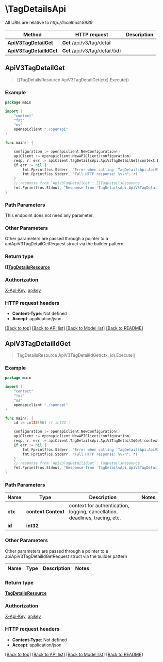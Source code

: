 # \TagDetailsApi

All URIs are relative to *http://localhost:8989*

Method | HTTP request | Description
------------- | ------------- | -------------
[**ApiV3TagDetailGet**](TagDetailsApi.md#ApiV3TagDetailGet) | **Get** /api/v3/tag/detail | 
[**ApiV3TagDetailIdGet**](TagDetailsApi.md#ApiV3TagDetailIdGet) | **Get** /api/v3/tag/detail/{id} | 



## ApiV3TagDetailGet

> []TagDetailsResource ApiV3TagDetailGet(ctx).Execute()



### Example

```go
package main

import (
    "context"
    "fmt"
    "os"
    openapiclient "./openapi"
)

func main() {

    configuration := openapiclient.NewConfiguration()
    apiClient := openapiclient.NewAPIClient(configuration)
    resp, r, err := apiClient.TagDetailsApi.ApiV3TagDetailGet(context.Background()).Execute()
    if err != nil {
        fmt.Fprintf(os.Stderr, "Error when calling `TagDetailsApi.ApiV3TagDetailGet``: %v\n", err)
        fmt.Fprintf(os.Stderr, "Full HTTP response: %v\n", r)
    }
    // response from `ApiV3TagDetailGet`: []TagDetailsResource
    fmt.Fprintf(os.Stdout, "Response from `TagDetailsApi.ApiV3TagDetailGet`: %v\n", resp)
}
```

### Path Parameters

This endpoint does not need any parameter.

### Other Parameters

Other parameters are passed through a pointer to a apiApiV3TagDetailGetRequest struct via the builder pattern


### Return type

[**[]TagDetailsResource**](TagDetailsResource.md)

### Authorization

[X-Api-Key](../README.md#X-Api-Key), [apikey](../README.md#apikey)

### HTTP request headers

- **Content-Type**: Not defined
- **Accept**: application/json

[[Back to top]](#) [[Back to API list]](../README.md#documentation-for-api-endpoints)
[[Back to Model list]](../README.md#documentation-for-models)
[[Back to README]](../README.md)


## ApiV3TagDetailIdGet

> TagDetailsResource ApiV3TagDetailIdGet(ctx, id).Execute()



### Example

```go
package main

import (
    "context"
    "fmt"
    "os"
    openapiclient "./openapi"
)

func main() {
    id := int32(56) // int32 | 

    configuration := openapiclient.NewConfiguration()
    apiClient := openapiclient.NewAPIClient(configuration)
    resp, r, err := apiClient.TagDetailsApi.ApiV3TagDetailIdGet(context.Background(), id).Execute()
    if err != nil {
        fmt.Fprintf(os.Stderr, "Error when calling `TagDetailsApi.ApiV3TagDetailIdGet``: %v\n", err)
        fmt.Fprintf(os.Stderr, "Full HTTP response: %v\n", r)
    }
    // response from `ApiV3TagDetailIdGet`: TagDetailsResource
    fmt.Fprintf(os.Stdout, "Response from `TagDetailsApi.ApiV3TagDetailIdGet`: %v\n", resp)
}
```

### Path Parameters


Name | Type | Description  | Notes
------------- | ------------- | ------------- | -------------
**ctx** | **context.Context** | context for authentication, logging, cancellation, deadlines, tracing, etc.
**id** | **int32** |  | 

### Other Parameters

Other parameters are passed through a pointer to a apiApiV3TagDetailIdGetRequest struct via the builder pattern


Name | Type | Description  | Notes
------------- | ------------- | ------------- | -------------


### Return type

[**TagDetailsResource**](TagDetailsResource.md)

### Authorization

[X-Api-Key](../README.md#X-Api-Key), [apikey](../README.md#apikey)

### HTTP request headers

- **Content-Type**: Not defined
- **Accept**: application/json

[[Back to top]](#) [[Back to API list]](../README.md#documentation-for-api-endpoints)
[[Back to Model list]](../README.md#documentation-for-models)
[[Back to README]](../README.md)

